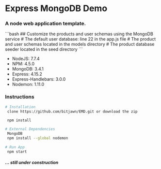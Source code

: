 # Express MongoDB Demo
<h3>A node web application template.</h3>
<div>
```bash
 ## Customize the products and user schemas using the MongoDB service
 # The default user database: line 22 in the app.js file
 # The product and user schemas located in the models directory
 # The product database seeder located in the seed directory
```
</div>
<ul>
    <li>NodeJS: 7.7.4</li>
    <li>NPM: 4.5.0</li>
    <li>MongoDB: 3.4.1</li>
    <li>Express: 4.15.2</li>
    <li>Express-Handlebars: 3.0.0</li>
    <li>Nodemon: 1.11.0</li>
</ul>
<h3>Instructions</h3>

```bash
# Installation
 clone https://github.com/bitjawn/EMD.git or download the zip
 
 npm install

# External Dependencies
 MongoDB
 npm install --global nodemon
 
# Run App
 npm start
```
<h5>... still under construction</h5>